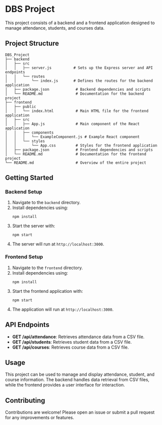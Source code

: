 # DBS Project

This project consists of a backend and a frontend application designed to manage attendance, students, and courses data.

## Project Structure

```
DBS_Project
├── backend
│   ├── src
│   │   ├── server.js          # Sets up the Express server and API endpoints
│   │   └── routes
│   │       └── index.js       # Defines the routes for the backend application
│   ├── package.json            # Backend dependencies and scripts
│   └── README.md               # Documentation for the backend project
├── frontend
│   ├── public
│   │   └── index.html          # Main HTML file for the frontend application
│   ├── src
│   │   ├── App.js              # Main component of the React application
│   │   ├── components
│   │   │   └── ExampleComponent.js # Example React component
│   │   └── styles
│   │       └── App.css         # Styles for the frontend application
│   ├── package.json            # Frontend dependencies and scripts
│   └── README.md               # Documentation for the frontend project
└── README.md                   # Overview of the entire project
```

## Getting Started

### Backend Setup

1. Navigate to the `backend` directory.
2. Install dependencies using:
   ```
   npm install
   ```
3. Start the server with:
   ```
   npm start
   ```
4. The server will run at `http://localhost:3000`.

### Frontend Setup

1. Navigate to the `frontend` directory.
2. Install dependencies using:
   ```
   npm install
   ```
3. Start the frontend application with:
   ```
   npm start
   ```
4. The application will run at `http://localhost:3000`.

## API Endpoints

- **GET /api/attendance**: Retrieves attendance data from a CSV file.
- **GET /api/students**: Retrieves student data from a CSV file.
- **GET /api/courses**: Retrieves course data from a CSV file.

## Usage

This project can be used to manage and display attendance, student, and course information. The backend handles data retrieval from CSV files, while the frontend provides a user interface for interaction.

## Contributing

Contributions are welcome! Please open an issue or submit a pull request for any improvements or features.